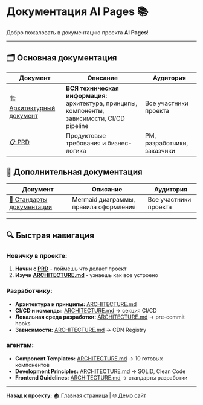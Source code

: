 # Документация AI Pages 📚

Добро пожаловать в документацию проекта **AI Pages**!

---

## 🗂️ Основная документация

| Документ                                       | Описание                                                                                       | Аудитория                   |
| ---------------------------------------------- | ---------------------------------------------------------------------------------------------- | --------------------------- |
| [🏗️ Архитектурный документ](./ARCHITECTURE.md) | **ВСЯ техническая информация:** архитектура, принципы, компоненты, зависимости, CI/CD pipeline | Все участники проекта       |
| [📋 PRD](./PRD_AI_Pages.md)                    | Продуктовые требования и бизнес-логика                                                         | PM, разработчики, заказчики |

## 🎨 Дополнительная документация

| Документ                                                  | Описание                              | Аудитория             |
| --------------------------------------------------------- | ------------------------------------- | --------------------- |
| [📝 Стандарты документации](./DOCUMENTATION_STANDARDS.md) | Mermaid диаграммы, правила оформления | Все участники проекта |

---

## 🔍 Быстрая навигация

### **Новичку в проекте:**

1. **Начни с [PRD](./PRD_AI_Pages.md)** - поймешь что делает проект
2. **Изучи [ARCHITECTURE.md](./ARCHITECTURE.md)** - узнаешь как все устроено

### **Разработчику:**

- **Архитектура и принципы:** [ARCHITECTURE.md](./ARCHITECTURE.md)
- **CI/CD и команды:** [ARCHITECTURE.md](./ARCHITECTURE.md) → секция CI/CD
- **Локальная среда разработки:** [ARCHITECTURE.md](./ARCHITECTURE.md) → pre-commit hooks
- **Зависимости:** [ARCHITECTURE.md](./ARCHITECTURE.md) → CDN Registry

### **агентам:**

- **Component Templates:** [ARCHITECTURE.md](./ARCHITECTURE.md) → 10 готовых компонентов
- **Development Principles:** [ARCHITECTURE.md](./ARCHITECTURE.md) → SOLID, Clean Code
- **Frontend Guidelines:** [ARCHITECTURE.md](./ARCHITECTURE.md) → стандарты разработки

---

**Назад к проекту:** [🏠 Главная страница](../README.md) | [🌐 Демо сайт](https://username.github.io/AI-Pages)
